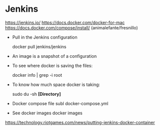 # Jenkins

https://jenkins.io/
https://docs.docker.com/docker-for-mac
https://docs.docker.com/compose/install/
(animalefante/fresnillo)

- Pull in the Jenkins configuration

	docker pull jenkins/jenkins

- An image is a snapshot of a configuration


- To see where docker is saving the files:

	docker info | grep -i root

- To know how much space docker is taking:

	sudo du -sh  **[Directory]**

- Docker compose file
	subl docker-compose.yml

- See docker images
	docker images

https://technology.riotgames.com/news/putting-jenkins-docker-container